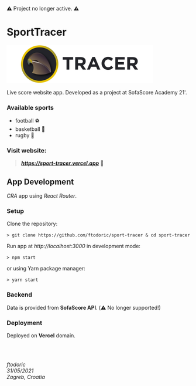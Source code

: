 ⚠️ Project no longer active. ⚠️

# SportTracer

<img src="./src/images/tracer-cropped.png" width=400px alt="app logo"/>

Live score website app. Developed as a project at SofaScore Academy 21'.

### Available sports

- football :soccer:
- basketball :basketball:
- rugby :football:

### Visit website:

> **_https://sport-tracer.vercel.app_** :link:

## App Development

_CRA_ app using _React Router_.

### Setup

Clone the repository:

```
> git clone https://github.com/ftodoric/sport-tracer & cd sport-tracer
```

Run app at _http://localhost:3000_ in development mode:

```
> npm start
```

or using Yarn package manager:

```
> yarn start
```

### Backend

Data is provided from **SofaScore API**. (:warning: No longer supported!)

### Deployment

Deployed on **Vercel** domain.

<br></br>

_ftodoric_ <!-- author -->  
_31/05/2021_ <!-- project start date -->  
_Zagreb, Croatia_ <!-- location -->
